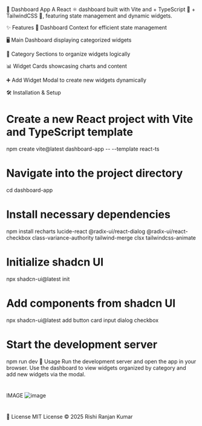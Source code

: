 🚀 Dashboard App
A React ⚛️ dashboard built with Vite and  + TypeScript 📝 + TailwindCSS 🎨, featuring state management and dynamic widgets.

✨ Features
🧠 Dashboard Context for efficient state management

🖥️ Main Dashboard displaying categorized widgets

📂 Category Sections to organize widgets logically

📊 Widget Cards showcasing charts and content

➕ Add Widget Modal to create new widgets dynamically

🛠️ Installation & Setup

# Create a new React project with Vite and TypeScript template
npm create vite@latest dashboard-app -- --template react-ts

# Navigate into the project directory
cd dashboard-app

# Install necessary dependencies
npm install recharts lucide-react @radix-ui/react-dialog @radix-ui/react-checkbox class-variance-authority tailwind-merge clsx tailwindcss-animate

# Initialize shadcn UI
npx shadcn-ui@latest init

# Add components from shadcn UI
npx shadcn-ui@latest add button card input dialog checkbox

# Start the development server
npm run dev
🚀 Usage
Run the development server and open the app in your browser. Use the dashboard to view widgets organized by category and add new widgets via the modal.

#
IMAGE
![image](https://github.com/user-attachments/assets/72f72dcc-8a2b-400a-8a10-68619994a42e)

#
📄 License
MIT License © 2025 Rishi Ranjan Kumar
